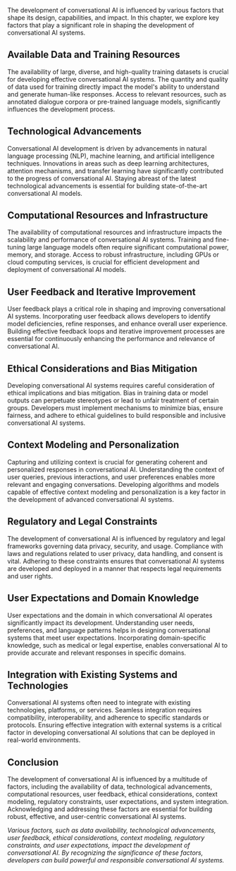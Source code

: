 

The development of conversational AI is influenced by various factors that shape its design, capabilities, and impact. In this chapter, we explore key factors that play a significant role in shaping the development of conversational AI systems.

Available Data and Training Resources
-------------------------------------

The availability of large, diverse, and high-quality training datasets is crucial for developing effective conversational AI systems. The quantity and quality of data used for training directly impact the model's ability to understand and generate human-like responses. Access to relevant resources, such as annotated dialogue corpora or pre-trained language models, significantly influences the development process.

Technological Advancements
--------------------------

Conversational AI development is driven by advancements in natural language processing (NLP), machine learning, and artificial intelligence techniques. Innovations in areas such as deep learning architectures, attention mechanisms, and transfer learning have significantly contributed to the progress of conversational AI. Staying abreast of the latest technological advancements is essential for building state-of-the-art conversational AI models.

Computational Resources and Infrastructure
------------------------------------------

The availability of computational resources and infrastructure impacts the scalability and performance of conversational AI systems. Training and fine-tuning large language models often require significant computational power, memory, and storage. Access to robust infrastructure, including GPUs or cloud computing services, is crucial for efficient development and deployment of conversational AI models.

User Feedback and Iterative Improvement
---------------------------------------

User feedback plays a critical role in shaping and improving conversational AI systems. Incorporating user feedback allows developers to identify model deficiencies, refine responses, and enhance overall user experience. Building effective feedback loops and iterative improvement processes are essential for continuously enhancing the performance and relevance of conversational AI.

Ethical Considerations and Bias Mitigation
------------------------------------------

Developing conversational AI systems requires careful consideration of ethical implications and bias mitigation. Bias in training data or model outputs can perpetuate stereotypes or lead to unfair treatment of certain groups. Developers must implement mechanisms to minimize bias, ensure fairness, and adhere to ethical guidelines to build responsible and inclusive conversational AI systems.

Context Modeling and Personalization
------------------------------------

Capturing and utilizing context is crucial for generating coherent and personalized responses in conversational AI. Understanding the context of user queries, previous interactions, and user preferences enables more relevant and engaging conversations. Developing algorithms and models capable of effective context modeling and personalization is a key factor in the development of advanced conversational AI systems.

Regulatory and Legal Constraints
--------------------------------

The development of conversational AI is influenced by regulatory and legal frameworks governing data privacy, security, and usage. Compliance with laws and regulations related to user privacy, data handling, and consent is vital. Adhering to these constraints ensures that conversational AI systems are developed and deployed in a manner that respects legal requirements and user rights.

User Expectations and Domain Knowledge
--------------------------------------

User expectations and the domain in which conversational AI operates significantly impact its development. Understanding user needs, preferences, and language patterns helps in designing conversational systems that meet user expectations. Incorporating domain-specific knowledge, such as medical or legal expertise, enables conversational AI to provide accurate and relevant responses in specific domains.

Integration with Existing Systems and Technologies
--------------------------------------------------

Conversational AI systems often need to integrate with existing technologies, platforms, or services. Seamless integration requires compatibility, interoperability, and adherence to specific standards or protocols. Ensuring effective integration with external systems is a critical factor in developing conversational AI solutions that can be deployed in real-world environments.

Conclusion
----------

The development of conversational AI is influenced by a multitude of factors, including the availability of data, technological advancements, computational resources, user feedback, ethical considerations, context modeling, regulatory constraints, user expectations, and system integration. Acknowledging and addressing these factors are essential for building robust, effective, and user-centric conversational AI systems.

*Various factors, such as data availability, technological advancements, user feedback, ethical considerations, context modeling, regulatory constraints, and user expectations, impact the development of conversational AI. By recognizing the significance of these factors, developers can build powerful and responsible conversational AI systems.*
